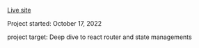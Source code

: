 <a href='https://test-yourself-online.netlify.app'>Live site</a>

Project started: October 17, 2022

project target: Deep dive to react router and state managements
